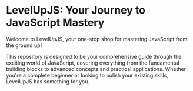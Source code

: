 
# LevelUpJS: Your Journey to JavaScript Mastery
Welcome to LevelUpJS, your one-stop shop for mastering JavaScript from the ground up!

This repository is designed to be your comprehensive guide through the exciting world of JavaScript, covering everything from the fundamental building blocks to advanced concepts and practical applications. Whether you're a complete beginner or looking to polish your existing skills, LevelUpJS has something for you.
